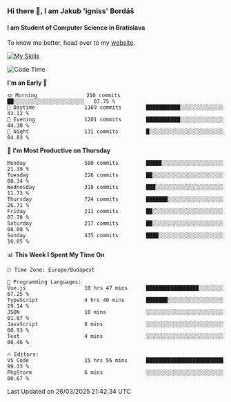 ### Hi there 👋, I am Jakub 'igniss' Bordáš

#### I am Student of Computer Science in Bratislava
To know me better, head over to my [website](https://bordas.sk).

[![My Skills](https://skillicons.dev/icons?i=js,typescript,html,css,figma,svelte,vue,next,postgresql,nest,express,nodejs)](https://bordas.sk)


<!--START_SECTION:waka-->
![Code Time](http://img.shields.io/badge/Code%20Time-1%2C761%20hrs%2022%20mins-blue)

**I'm an Early 🐤** 

```text
🌞 Morning                210 commits         ██░░░░░░░░░░░░░░░░░░░░░░░   07.75 % 
🌆 Daytime                1169 commits        ███████████░░░░░░░░░░░░░░   43.12 % 
🌃 Evening                1201 commits        ███████████░░░░░░░░░░░░░░   44.30 % 
🌙 Night                  131 commits         █░░░░░░░░░░░░░░░░░░░░░░░░   04.83 % 
```
📅 **I'm Most Productive on Thursday** 

```text
Monday                   580 commits         █████░░░░░░░░░░░░░░░░░░░░   21.39 % 
Tuesday                  226 commits         ██░░░░░░░░░░░░░░░░░░░░░░░   08.34 % 
Wednesday                318 commits         ███░░░░░░░░░░░░░░░░░░░░░░   11.73 % 
Thursday                 724 commits         ███████░░░░░░░░░░░░░░░░░░   26.71 % 
Friday                   211 commits         ██░░░░░░░░░░░░░░░░░░░░░░░   07.78 % 
Saturday                 217 commits         ██░░░░░░░░░░░░░░░░░░░░░░░   08.00 % 
Sunday                   435 commits         ████░░░░░░░░░░░░░░░░░░░░░   16.05 % 
```


📊 **This Week I Spent My Time On** 

```text
🕑︎ Time Zone: Europe/Budapest

💬 Programming Languages: 
Vue.js                   10 hrs 47 mins      █████████████████░░░░░░░░   67.25 % 
TypeScript               4 hrs 40 mins       ███████░░░░░░░░░░░░░░░░░░   29.14 % 
JSON                     10 mins             ░░░░░░░░░░░░░░░░░░░░░░░░░   01.07 % 
JavaScript               8 mins              ░░░░░░░░░░░░░░░░░░░░░░░░░   00.93 % 
Text                     4 mins              ░░░░░░░░░░░░░░░░░░░░░░░░░   00.46 % 

🔥 Editors: 
VS Code                  15 hrs 56 mins      █████████████████████████   99.33 % 
PhpStorm                 6 mins              ░░░░░░░░░░░░░░░░░░░░░░░░░   00.67 % 
```


 Last Updated on 26/03/2025 21:42:34 UTC
<!--END_SECTION:waka-->
